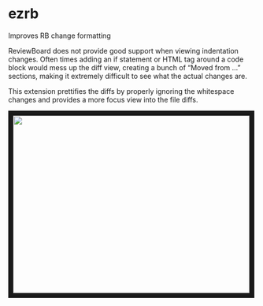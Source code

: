 # ezrb
Improves RB change formatting

ReviewBoard does not provide good support when viewing indentation changes. Often times adding an if statement or HTML tag around a code block would mess up the diff view, creating a bunch of “Moved from …” sections, making it extremely difficult to see what the actual changes are.

This extension prettifies the diffs by properly ignoring the whitespace changes and provides a more focus view into the file diffs.

<a href="http://www.youtube.com/watch?feature=player_embedded&v=fAZr3P1sIhY" target="_blank"><img src="http://img.youtube.com/vi/fAZr3P1sIhY/0.jpg" width="480" height="360" border="10" /></a>
